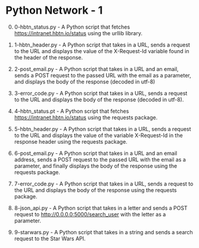 # Python Network - 1

0. 0-hbtn_status.py - A Python script that fetches https://intranet.hbtn.io/status using the urllib library.

1. 1-hbtn_header.py - A Python script that takes in a URL, sends a request to the URL and displays the value of the X-Request-Id variable found in the header of the response.

2. 2-post_email.py - A Python script that takes in a URL and an email, sends a POST request to the passed URL with the email as a parameter, and displays the body of the response (decoded in utf-8)

3. 3-error_code.py - A Python script that takes in a URL, sends a request to the URL and displays the body of the response (decoded in utf-8).

4. 4-hbtn_status.pt - A Python script that fetches https://intranet.hbtn.io/status using the requests package.

5. 5-hbtn_header.py - A Python script that takes in a URL, sends a request to the URL and displays the value of the variable X-Request-Id in the response header using the requests package.

6. 6-post_email.py - A Python script that takes in a URL and an email address, sends a POST request to the passed URL with the email as a parameter, and finally displays the body of the response using the requests package.

7. 7-error_code.py - A Python script that takes in a URL, sends a request to the URL and displays the body of the response using the requests package.

8. 8-json_api.py - A Python script that takes in a letter and sends a POST request to http://0.0.0.0:5000/search_user with the letter as a parameter.

9. 9-starwars.py - A Python script that takes in a string and sends a search request to the Star Wars API.
